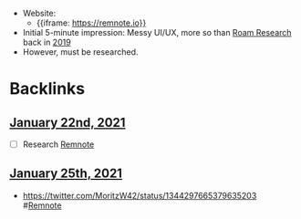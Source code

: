 - Website:
    - {{iframe: https://remnote.io}}
- Initial 5-minute impression: Messy UI/UX, more so than [Roam Research](<Roam Research.md>) back in [2019](<2019.md>)
- However, must be researched. 

# Backlinks
## [January 22nd, 2021](<January 22nd, 2021.md>)
- [ ] Research [Remnote](<Remnote.md>)

## [January 25th, 2021](<January 25th, 2021.md>)
- https://twitter.com/MoritzW42/status/1344297665379635203 #[Remnote](<Remnote.md>)

